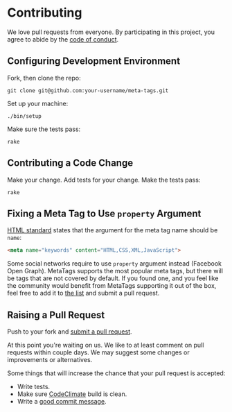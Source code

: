 # Contributing

We love pull requests from everyone. By participating in this project, you
agree to abide by the [code of conduct](https://github.com/kpumuk/meta-tags/blob/master/CODE_OF_CONDUCT.md).

## Configuring Development Environment

Fork, then clone the repo:

    git clone git@github.com:your-username/meta-tags.git

Set up your machine:

    ./bin/setup

Make sure the tests pass:

    rake

## Contributing a Code Change

Make your change. Add tests for your change. Make the tests pass:

    rake

## Fixing a Meta Tag to Use `property` Argument

[HTML standard](https://www.w3schools.com/TAgs/tag_meta.asp) states that the
argument for the meta tag name should be `name`:

```html
<meta name="keywords" content="HTML,CSS,XML,JavaScript">
```

Some social networks require to use `property` argument instead (Facebook Open Graph).
MetaTags supports the most popular meta tags, but there will be tags that are not covered
by default. If you found one, and you feel like the community would benefit from
MetaTags supporting it out of the box, feel free to add it to [the list](https://github.com/kpumuk/meta-tags/blob/master/lib/meta_tags/configuration.rb#L23-L57)
and submit a pull request.

## Raising a Pull Request

Push to your fork and [submit a pull request](https://github.com/kpumuk/meta-tags/compare/).

At this point you're waiting on us. We like to at least comment on pull requests
within couple days. We may suggest some changes or improvements or alternatives.

Some things that will increase the chance that your pull request is accepted:

* Write tests.
* Make sure [CodeClimate](https://codeclimate.com/github/kpumuk/meta-tags/builds) build is clean.
* Write a [good commit message](http://tbaggery.com/2008/04/19/a-note-about-git-commit-messages.html).

